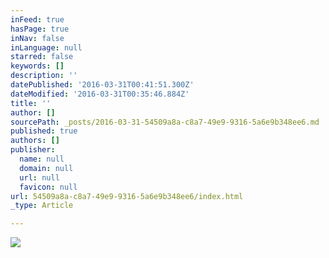 ```yaml
---
inFeed: true
hasPage: true
inNav: false
inLanguage: null
starred: false
keywords: []
description: ''
datePublished: '2016-03-31T00:41:51.300Z'
dateModified: '2016-03-31T00:35:46.884Z'
title: ''
author: []
sourcePath: _posts/2016-03-31-54509a8a-c8a7-49e9-9316-5a6e9b348ee6.md
published: true
authors: []
publisher:
  name: null
  domain: null
  url: null
  favicon: null
url: 54509a8a-c8a7-49e9-9316-5a6e9b348ee6/index.html
_type: Article

---
```

![](https://the-grid-user-content.s3-us-west-2.amazonaws.com/2d19d724-657d-455f-8c09-2ebd9627c4ee.jpg)